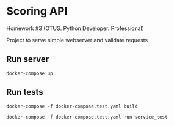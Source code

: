 # Scoring API
Homework #3 (OTUS. Python Developer. Professional)

Project to serve simple webserver and validate requests

## Run server

`docker-compose up`

## Run tests

`docker-compose -f docker-compose.test.yaml build`

`docker-compose -f docker-compose.test.yaml run service_test`

